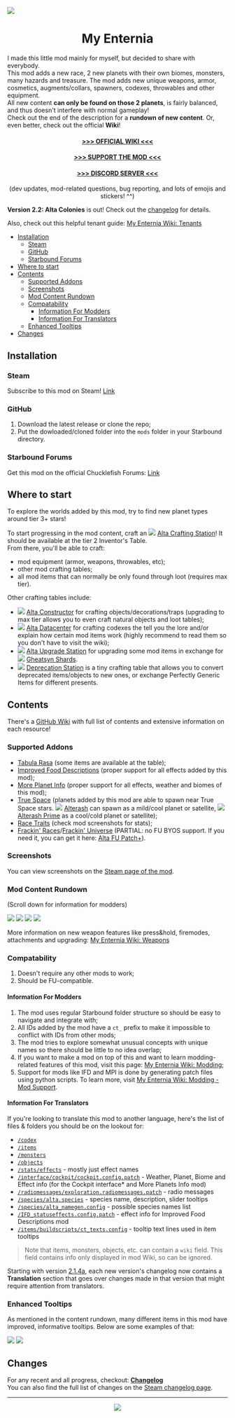 ![ ](.meta/images/alterash.png)

<h1 align="center">My Enternia</h1>

I made this little mod mainly for myself, but decided to share with everybody.  
This mod adds a new race, 2 new planets with their own biomes, monsters, many hazards and treasure. The mod adds new unique weapons, armor, cosmetics, augments/collars, spawners, codexes, throwables and other equipment.  
All new content **can only be found on those 2 planets**, is fairly balanced, and thus doesn't interfere with normal gameplay!  
Check out the end of the description for a **rundown of new content**. Or, even better, check out the official **Wiki**!

<h4 align="center">

[>>> OFFICIAL WIKI <<<](https://github.com/Ceterai/Enternia/wiki)</h4><h4 align="center">

[>>> SUPPORT THE MOD <<<](https://www.buymeacoffee.com/ceterai)</h4><h4 align="center">

[>>> DISCORD SERVER <<<](https://discord.gg/qBZDKESdtp)</h4><p align="center">(dev updates, mod-related questions, bug reporting, and lots of emojis and stickers! ^^)</p>

**Version 2.2: Alta Colonies** is out! Check out the [changelog](.meta/changelog.md) for details.

Also, check out this helpful tenant guide: [My Enternia Wiki: Tenants](https://github.com/Ceterai/Enternia/wiki/Tenants)

- [Installation](#installation)
  - [Steam](#steam)
  - [GitHub](#github)
  - [Starbound Forums](#starbound-forums)
- [Where to start](#where-to-start)
- [Contents](#contents)
  - [Supported Addons](#supported-addons)
  - [Screenshots](#screenshots)
  - [Mod Content Rundown](#mod-content-rundown)
  - [Compatability](#compatability)
    - [Information For Modders](#information-for-modders)
    - [Information For Translators](#information-for-translators)
  - [Enhanced Tooltips](#enhanced-tooltips)
- [Changes](#changes)

## Installation

### Steam

Subscribe to this mod on Steam! [Link](https://steamcommunity.com/sharedfiles/filedetails/?id=2006558650)

### GitHub

1. Download the latest release or clone the repo;
1. Put the dowloaded/cloned folder into the `mods` folder in your Starbound directory.

### Starbound Forums

Get this mod on the official Chucklefish Forums: [Link](https://community.playstarbound.com/resources/my-enternia.6252/)

## Where to start

To explore the worlds added by this mod, try to find new planet types around tier 3+ stars!

To start progressing in the mod content, craft an ![ ](https://raw.githubusercontent.com/Ceterai/Enternia/main/objects/alta/crafting/crafting_station/icon1.png) [Alta Crafting Station](https://github.com/Ceterai/Enternia/wiki/Alta-Crafting-Station)! It should be available at the tier 2 Inventor's Table.  
From there, you'll be able to craft:

- mod equipment (armor, weapons, throwables, etc);
- other mod crafting tables;
- all mod items that can normally be only found through loot (requires max tier).

Other crafting tables include:

- ![ ](https://raw.githubusercontent.com/Ceterai/Enternia/main/objects/alta/crafting/constructor/icon1.png) [Alta Constructor](https://github.com/Ceterai/Enternia/wiki/Alta-Constructor) for crafting objects/decorations/traps (upgrading to max tier allows you to even craft natural objects and loot tables);
- ![ ](https://raw.githubusercontent.com/Ceterai/Enternia/main/objects/alta/crafting/datacenter/icon.png) [Alta Datacenter](https://github.com/Ceterai/Enternia/wiki/Alta-Datacenter) for crafting codexes the tell you the lore and/or explain how certain mod items work (highly recommend to read them so you don't have to visit the wiki);
- ![ ](https://raw.githubusercontent.com/Ceterai/Enternia/main/objects/alta/crafting/upgrade_station/icon1.png) [Alta Upgrade Station](https://github.com/Ceterai/Enternia/wiki/Alta-Upgrade-Station) for upgrading some mod items in exchange for ![ ](https://raw.githubusercontent.com/Ceterai/Enternia/main/items/throwables/ct_gheatsyn_shard.png) [Gheatsyn Shards](https://github.com/Ceterai/Enternia/wiki/Gheatsyn-Shard).
- ![ ](https://raw.githubusercontent.com/Ceterai/Enternia/main/objects/alta/crafting/deprecation_station/icon.png) [Deprecation Station](https://github.com/Ceterai/Enternia/wiki/Deprecation-Station) is a tiny crafting table that allows you to convert deprecated items/objects to new ones, or exchange Perfectly Generic Items for different presents.

## Contents

There's a [GitHub Wiki](https://github.com/Ceterai/Enternia/wiki) with full list of contents and extensive information on each resource!

### Supported Addons

- [Tabula Rasa](https://steamcommunity.com/sharedfiles/filedetails/?id=737353165) (some items are available at the table);
- [Improved Food Descriptions](https://steamcommunity.com/sharedfiles/filedetails/?id=731354142) (proper support for all effects added by this mod);
- [More Planet Info](https://steamcommunity.com/sharedfiles/filedetails/?id=1117007107) (proper support for all effects, weather and biomes of this mod);
- [True Space](https://steamcommunity.com/sharedfiles/filedetails/?id=730684624) (planets added by this mod are able to spawn near True Space stars. ![ ](https://raw.githubusercontent.com/Ceterai/Enternia/main/interface/bookmarks/icons/ct_alterash_planet.png) [Alterash](https://github.com/Ceterai/Enternia/wiki/Alterash) can spawn as a mild/cool planet or satellite, ![ ](https://raw.githubusercontent.com/Ceterai/Enternia/main/interface/bookmarks/icons/ct_alterash_prime_planet.png) [Alterash Prime](https://github.com/Ceterai/Enternia/wiki/Alterash-Prime) as a cool/cold planet or satellite);
- [Race Traits](https://steamcommunity.com/sharedfiles/filedetails/?id=2622273194) (check mod screenshots for stats);
- [Frackin' Races](https://steamcommunity.com/sharedfiles/filedetails/?id=763259329)/[Frackin' Universe](https://steamcommunity.com/sharedfiles/filedetails/?id=729480149) (PARTIAL: no FU BYOS support. If you need it, you can get it here: [Alta FU Patch+](https://steamcommunity.com/sharedfiles/filedetails/?id=3048977458)).

### Screenshots

You can view screenshots on the [Steam page of the mod](https://steamcommunity.com/sharedfiles/filedetails/?id=2006558650).

### Mod Content Rundown

(Scroll down for information for modders)

![ ](.meta/images/tooltip1.png)
![ ](.meta/images/tooltip2.png)
![ ](.meta/images/tooltip3.png)
![ ](.meta/images/tooltip4.png)

More information on new weapon features like press&hold, firemodes, attachments and upgrading: [My Enternia Wiki: Weapons](https://github.com/Ceterai/Enternia/wiki/Weapons)

### Compatability

1. Doesn't require any other mods to work;
1. Should be FU-compatible.

#### Information For Modders

1. The mod uses regular Starbound folder structure so should be easy to navigate and integrate with;
1. All IDs added by the mod have a `ct_` prefix to make it impossible to conflict with IDs from other mods;
1. The mod tries to explore somewhat unusual concepts with unique names so there should be little to no idea overlap;
1. If you want to make a mod on top of this and want to learn modding-related features of this mod, visit this page: [My Enternia Wiki: Modding](https://github.com/Ceterai/Enternia/wiki/Modding);
1. Support for mods like IFD and MPI is done by generating patch files using python scripts. To learn more, visit [My Enternia Wiki: Modding - Mod Support](https://github.com/Ceterai/Enternia/wiki/Modding-Mod-Support).

#### Information For Translators

If you're looking to translate this mod to another language, here's the list of files & folders you should be on the lookout for:

- [`/codex`](codex)
- [`/items`](items)
- [`/monsters`](monsters)
- [`/objects`](objects)
- [`/stats/effects`](stats/effects) - mostly just effect names
- [`/interface/cockpit/cockpit.config.patch`](interface/cockpit/cockpit.config.patch) - Weather, Planet, Biome and Effect info (for the Cockpit interface* and More Planets Info mod)
- [`/radiomessages/exploration.radiomessages.patch`](radiomessages/exploration.radiomessages.patch) - radio messages
- [`/species/alta.species`](species/alta.species) - species name, description, slider tooltips
- [`/species/alta_namegen.config`](species/alta_namegen.config) - possible species names list
- [`/IFD_statuseffects.config.patch`](IFD_statuseffects.config.patch) - effect info for Improved Food Descriptions mod
- [`/items/buildscripts/ct_texts.config`](items/buildscripts/ct_texts.config) - tooltip text lines used in item tooltips

> Note that items, monsters, objects, etc. can contain a `wiki` field. This field contains info only displayed in mod Wiki, so can be ignored.

Starting with version [2.1.4a](github.com/Ceterai/Enternia/releases/tag/2.1.4a), each new version's changelog now contains a **Translation** section that goes over changes made in that version that might require attention from translators.

### Enhanced Tooltips

As mentioned in the content rundown, many different items in this mod have improved, informative tooltips. Below are some examples of that:

![ ](.meta/images/scrn_tooltips1.png)
![ ](.meta/images/scrn_tooltips2.png)

## Changes

For any recent and all progress, checkout: **[Changelog](.meta/changelog.md)**  
You can also find the full list of changes on the [Steam changelog page](https://steamcommunity.com/sharedfiles/filedetails/changelog/2006558650).

---

<p align="center">
  <img src=".meta/images/alta_sign4.png" />
</p>
